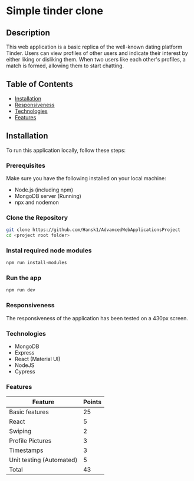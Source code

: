 # Simple tinder clone

## Description

This web application is a basic replica of the well-known dating platform Tinder. Users can view profiles of other users and indicate their interest by either liking or disliking them. When two users like each other's profiles, a match is formed, allowing them to start chatting.

## Table of Contents

-   [Installation](#Installation)
-   [Responsiveness](#Responsiveness)
-   [Technologies](#Technologies)
-   [Features](#Features)

## Installation

To run this application locally, follow these steps:

### Prerequisites

Make sure you have the following installed on your local machine:

-   Node.js (including npm)
-   MongoDB server (Running)
-   npx and nodemon

### Clone the Repository

```bash
git clone https://github.com/Hansk1/AdvancedWebApplicationsProject
cd <project root folder>
```

### Instal required node modules

```bash
npm run install-modules
```

### Run the app

```bash
npm run dev
```

### Responsiveness

The responsiveness of the application has been tested on a 430px screen.

### Technologies

-   MongoDB
-   Express
-   React (Material UI)
-   NodeJS
-   Cypress

### Features

| Feature                  | Points |
| ------------------------ | ------ |
| Basic features           | 25     |
| React                    | 5      |
| Swiping                  | 2      |
| Profile Pictures         | 3      |
| Timestamps               | 3      |
| Unit testing (Automated) | 5      |
| Total                    | 43     |
